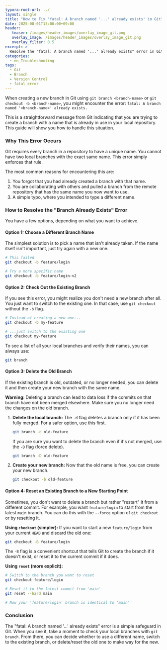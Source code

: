 ```yaml
---
typora-root-url: ../
layout: single
title: "How to Fix 'fatal: A branch named '...' already exists' in Git"
date: 2025-08-01T13:00:00+09:00
header:
   teaser: /images/header_images/overlay_image_git.png
   overlay_image: /images/header_images/overlay_image_git.png
   overlay_filter: 0.5
excerpt: >
  Resolve the "fatal: A branch named '...' already exists" error in Git by choosing a different name, deleting the old branch, or checking out the existing one.
categories:
  - en_Troubleshooting
tags:
  - Git
  - Branch
  - Version Control
  - fatal error
---
```


When creating a new branch in Git using `git branch <branch-name>` or `git checkout -b <branch-name>`, you might encounter the error: `fatal: A branch named '<branch-name>' already exists.`

This is a straightforward message from Git indicating that you are trying to create a branch with a name that is already in use in your local repository. This guide will show you how to handle this situation.

### Why This Error Occurs

Git requires every branch in a repository to have a unique name. You cannot have two local branches with the exact same name. This error simply enforces that rule.

The most common reasons for encountering this are:
1.  You forgot that you had already created a branch with that name.
2.  You are collaborating with others and pulled a branch from the remote repository that has the same name you now want to use.
3.  A simple typo, where you intended to type a different name.

### How to Resolve the "Branch Already Exists" Error

You have a few options, depending on what you want to achieve.

#### Option 1: Choose a Different Branch Name

The simplest solution is to pick a name that isn't already taken. If the name itself isn't important, just try again with a new one.

```bash
# This failed
git checkout -b feature/login

# Try a more specific name
git checkout -b feature/login-v2
```

#### Option 2: Check Out the Existing Branch

If you see this error, you might realize you don't need a new branch after all. You just want to switch to the existing one. In that case, use `git checkout` without the `-b` flag.

```bash
# Instead of creating a new one...
git checkout -b my-feature

# ...just switch to the existing one
git checkout my-feature
```

To see a list of all your local branches and verify their names, you can always use:
```bash
git branch
```

#### Option 3: Delete the Old Branch

If the existing branch is old, outdated, or no longer needed, you can delete it and then create your new branch with the same name.

**Warning**: Deleting a branch can lead to data loss if the commits on that branch have not been merged elsewhere. Make sure you no longer need the changes on the old branch.

1.  **Delete the local branch:**
    The `-d` flag deletes a branch only if it has been fully merged. For a safer option, use this first.
    ```bash
    git branch -d old-feature
    ```
    If you are sure you want to delete the branch even if it's not merged, use the `-D` flag (force delete).
    ```bash
    git branch -D old-feature
    ```

2.  **Create your new branch:**
    Now that the old name is free, you can create your new branch.
    ```bash
    git checkout -b old-feature
    ```

#### Option 4: Reset an Existing Branch to a New Starting Point

Sometimes, you don't want to delete a branch but rather "restart" it from a different commit. For example, you want `feature/login` to start from the latest `main` branch. You can do this with the `--force` option of `git checkout` or by resetting it.

**Using `checkout` (simpler):**
If you want to start a new `feature/login` from your current `HEAD` and discard the old one:
```bash
git checkout -B feature/login
```
The `-B` flag is a convenient shortcut that tells Git to create the branch if it doesn't exist, or reset it to the current commit if it does.

**Using `reset` (more explicit):**
```bash
# Switch to the branch you want to reset
git checkout feature/login

# Reset it to the latest commit from 'main'
git reset --hard main

# Now your 'feature/login' branch is identical to 'main'
```

### Conclusion

The "fatal: A branch named '...' already exists" error is a simple safeguard in Git. When you see it, take a moment to check your local branches with `git branch`. From there, you can decide whether to use a different name, switch to the existing branch, or delete/reset the old one to make way for the new.
